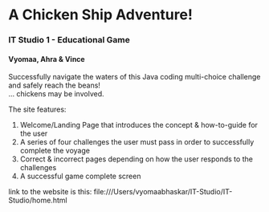 # A Chicken Ship Adventure!
### IT Studio 1 - Educational Game
#### Vyomaa, Ahra & Vince

Successfully navigate the waters of this Java coding multi-choice challenge and safely reach the beans!  
... chickens may be involved.

The site features:  
1. Welcome/Landing Page that introduces the concept & how-to-guide for the user
2. A series of four challenges the user must pass in order to successfully complete the voyage
3. Correct & incorrect pages depending on how the user responds to the challenges
4. A successful game complete screen


link to the website is this:
file:///Users/vyomaabhaskar/IT-Studio/IT-Studio/home.html
